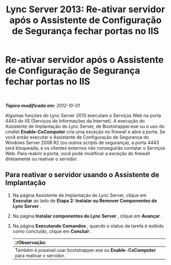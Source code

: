 ﻿---
title: 'Lync Server 2013: Re-ativar servidor após o Assistente de Configuração de Segurança fechar portas no IIS'
TOCTitle: Re-ativar servidor após o Assistente de Configuração de Segurança fechar portas no IIS
ms:assetid: cb8e17cf-f8c1-4099-b63b-c242d656c26a
ms:mtpsurl: https://technet.microsoft.com/pt-br/library/Gg398851(v=OCS.15)
ms:contentKeyID: 49308125
ms.date: 05/19/2016
mtps_version: v=OCS.15
ms.translationtype: HT
---

# Re-ativar servidor após o Assistente de Configuração de Segurança fechar portas no IIS

 

_**Tópico modificado em:** 2012-10-01_

Algumas funções do Lync Server 2013 executam o Serviços Web na porta 4443 do IIS (Serviços de Informações da Internet). A execução do Assistente de Implantação do Lync Server, de Bootstrapper.exe ou o uso do cmdlet **Enable-CsComputer** cria uma exceção no firewall e abre a porta. Se você então executar o Assistente de Configuração de Segurança do Windows Server 2008 R2 (ou outros scripts de segurança), a porta 4443 será bloqueada, e os clientes externos não conseguirão contatar o Serviços Web. Para reabrir a porta, você pode modificar a exceção do firewall diretamente ou reativar o servidor.

## Para reativar o servidor usando o Assistente de Implantação

1.  Na página Assistente de Implantação do Lync Server, clique em **Executar** ao lado de **Etapa 2: Instalar ou Remover Componentes do Lync Server** .

2.  Na página **Instalar componentes do Lync Server** , clique em **Avançar** .

3.  Na página **Executando Comandos** , quando o status da tarefa é exibido como concluído, clique em **Concluir** .
    
    <table>
    <thead>
    <tr class="header">
    <th><img src="images/Gg425756.note(OCS.15).gif" title="note" alt="note" />Observação:</th>
    </tr>
    </thead>
    <tbody>
    <tr class="odd">
    <td>Também é possível usar bootstrapper.exe ou <strong>Enable-CsComputer</strong> para reativar o servidor.</td>
    </tr>
    </tbody>
    </table>

